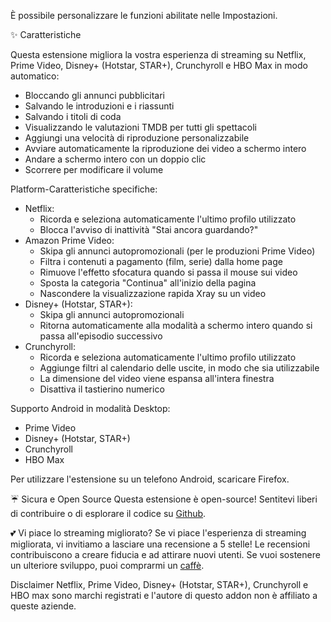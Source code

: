 È possibile personalizzare le funzioni abilitate nelle Impostazioni.

✨ Caratteristiche

Questa estensione migliora la vostra esperienza di streaming su Netflix, Prime Video, Disney+ (Hotstar, STAR+), Crunchyroll e HBO Max in modo automatico:
<ul>
<li>Bloccando gli annunci pubblicitari</li>
<li>Salvando le introduzioni e i riassunti</li>
<li>Salvando i titoli di coda</li>
<li>Visualizzando le valutazioni TMDB per tutti gli spettacoli</li>
<li>Aggiungi una velocità di riproduzione personalizzabile </li>
<li>Avviare automaticamente la riproduzione dei video a schermo intero</li>
<li>Andare a schermo intero con un doppio clic</li>
<li>Scorrere per modificare il volume</li>
</ul>

Platform-Caratteristiche specifiche:
<ul>
<li>Netflix:
  <ul>
    <li>Ricorda e seleziona automaticamente l'ultimo profilo utilizzato</li>
    <li>Blocca l'avviso di inattività "Stai ancora guardando?"</li>
  </ul>
</li>

<li>Amazon Prime Video:
  <ul>
    <li>Skipa gli annunci autopromozionali (per le produzioni Prime Video)</li>
    <li>Filtra i contenuti a pagamento (film, serie) dalla home page</li>
    <li>Rimuove l'effetto sfocatura quando si passa il mouse sui video</li>
    <li>Sposta la categoria "Continua" all'inizio della pagina</li>
    <li>Nascondere la visualizzazione rapida Xray su un video</li>
  </ul>
</li>

<li>Disney+ (Hotstar, STAR+):
  <ul>
    <li>Skipa gli annunci autopromozionali</li>
    <li>Ritorna automaticamente alla modalità a schermo intero quando si passa all'episodio successivo</li>
  </ul>
</li>

<li>Crunchyroll:
  <ul>
    <li>Ricorda e seleziona automaticamente l'ultimo profilo utilizzato</li>
    <li>Aggiunge filtri al calendario delle uscite, in modo che sia utilizzabile</li>
    <li>La dimensione del video viene espansa all'intera finestra</li>
    <li>Disattiva il tastierino numerico</li>
  </ul>
</li>
</ul>

Supporto Android in modalità Desktop:
<ul>
<li>Prime Video</li>
<li>Disney+ (Hotstar, STAR+)</li>
<li>Crunchyroll</li>
<li>HBO Max</li>
</ul>
Per utilizzare l'estensione su un telefono Android, scaricare Firefox.

☔ Sicura e Open Source
Questa estensione è open-source! Sentitevi liberi di contribuire o di esplorare il codice su <a href='https://github.com/Dreamlinerm/Netflix-Prime-Auto-Skip' target='_blank'>Github</a>.

💕 Vi piace lo streaming migliorato? 
Se vi piace l'esperienza di streaming migliorata, vi invitiamo a lasciare una recensione a 5 stelle! Le recensioni contribuiscono a creare fiducia e ad attirare nuovi utenti.
Se vuoi sostenere un ulteriore sviluppo, puoi comprarmi un <a href='https://github.com/sponsors/Dreamlinerm' target='_blank'>caffè</a>.

Disclaimer
Netflix, Prime Video, Disney+ (Hotstar, STAR+), Crunchyroll e HBO max sono marchi registrati e l'autore di questo addon non è affiliato a queste aziende.